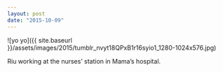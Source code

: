 ```yaml
---
layout: post
date: "2015-10-09"
---
```


![yo yo]({{ site.baseurl }}/assets/images/2015/tumblr_nvyt18QPxB1r16syio1_1280-1024x576.jpg)

Riu working at the nurses’ station in Mama’s hospital.
